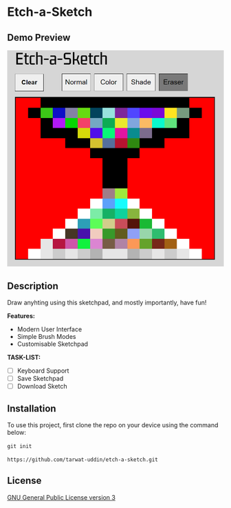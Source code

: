 # Etch-a-Sketch

## Demo Preview

![Demo Preview](/assets/images/demo-preview.png)

## Description

Draw anyhting using this sketchpad, and mostly importantly, have fun!

**Features:**

- Modern User Interface
- Simple Brush Modes
- Customisable Sketchpad

**TASK-LIST:**

- [ ] Keyboard Support
- [ ] Save Sketchpad
- [ ] Download Sketch

## Installation

To use this project, first clone the repo on your device using the command below:

`git init`

`https://github.com/tarwat-uddin/etch-a-sketch.git`

## License

[GNU General Public License version 3](https://opensource.org/licenses/GPL-3.0)

